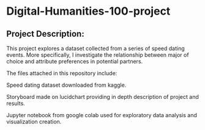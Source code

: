 # Digital-Humanities-100-project
## Project Description:
This project explores a dataset collected from a series of speed dating events.  More specifically, I investigate the relationship between major of choice and attribute preferences in potential partners.

The files attached in this repository include:

Speed dating dataset downloaded from kaggle.

Storyboard made on lucidchart providing in depth description of project and results.

Jupyter notebook from google colab used for exploratory data analysis and visualization creation.
